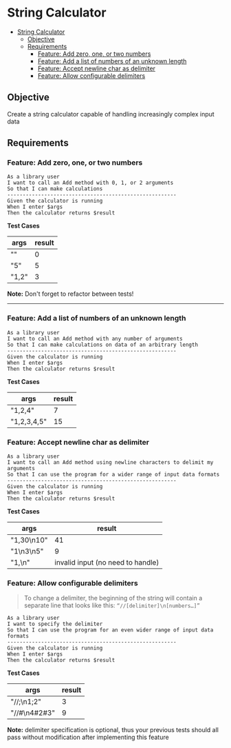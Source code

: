 # String Calculator
- [String Calculator](#string-calculator)
  - [Objective](#objective)
  - [Requirements](#requirements)
    - [Feature: Add zero, one, or two numbers](#feature-add-zero-one-or-two-numbers)
    - [Feature: Add a list of numbers of an unknown length](#feature-add-a-list-of-numbers-of-an-unknown-length)
    - [Feature: Accept newline char as delimiter](#feature-accept-newline-char-as-delimiter)
    - [Feature: Allow configurable delimiters](#feature-allow-configurable-delimiters)
## Objective
Create a string calculator capable of handling increasingly complex input data

## Requirements
### Feature: Add zero, one, or two numbers

    As a library user  
    I want to call an Add method with 0, 1, or 2 arguments
    So that I can make calculations
    -------------------------------------------------------
    Given the calculator is running
    When I enter $args
    Then the calculator returns $result

**Test Cases**

| args  | result |
| ----- | ------ |
| ""    | 0      |
| "5"   | 5      |
| "1,2" | 3      |

**Note:** Don't forget to refactor between tests!

---

### Feature: Add a list of numbers of an unknown length 

    As a library user  
    I want to call an Add method with any number of arguments
    So that I can make calculations on data of an arbitrary length
    -------------------------------------------------------
    Given the calculator is running
    When I enter $args
    Then the calculator returns $result

**Test Cases**

| args        | result |
| ----------- | ------ |
| "1,2,4"     | 7      |
| "1,2,3,4,5" | 15     |

### Feature: Accept newline char as delimiter 

    As a library user  
    I want to call an Add method using newline characters to delimit my arguments
    So that I can use the program for a wider range of input data formats
    -------------------------------------------------------
    Given the calculator is running
    When I enter $args
    Then the calculator returns $result

**Test Cases**

| args       | result                            |
| ---------- | --------------------------------- |
| "1,30\n10" | 41                                |
| "1\n3\n5"  | 9                                 |
| "1,\n"     | invalid input (no need to handle) |


### Feature: Allow configurable delimiters 

 > To change a delimiter, the beginning of the string will contain a separate line that looks like this: ```“//[delimiter]\n[numbers…]”```

    As a library user  
    I want to specify the delimiter
    So that I can use the program for an even wider range of input data formats
    -------------------------------------------------------
    Given the calculator is running
    When I enter $args
    Then the calculator returns $result

**Test Cases**

| args         | result |
| ------------ | ------ |
| "//;\n1;2"   | 3      |
| "//#\n4#2#3" | 9      |

**Note:** delimiter specification is optional, thus your previous tests should all pass without modification after implementing this feature